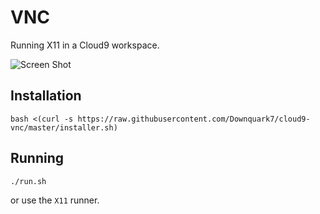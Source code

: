 VNC
===

Running X11 in a Cloud9 workspace.

![Screen Shot](screenshot.png)

Installation
------------

    bash <(curl -s https://raw.githubusercontent.com/Downquark7/cloud9-vnc/master/installer.sh)

Running
-------

    ./run.sh
    
or use the `X11` runner.
